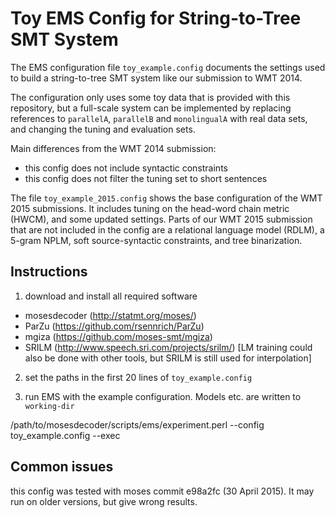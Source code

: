 Toy EMS Config for String-to-Tree SMT System 
============================================

The EMS configuration file `toy_example.config` documents the settings used to 
build a string-to-tree SMT system like our submission to WMT 2014.

The configuration only uses some toy data that is provided with this repository, 
but a full-scale system can be implemented by replacing references to 
`parallelA`, `parallelB` and `monolingualA` with real data sets, and changing 
the tuning and evaluation sets.

Main differences from the WMT 2014 submission:

  - this config does not include syntactic constraints
  - this config does not filter the tuning set to short sentences

The file `toy_example_2015.config` shows the base configuration of the WMT 2015 submissions.
It includes tuning on the head-word chain metric (HWCM), and some updated settings.
Parts of our WMT 2015 submission that are not included in the config are a relational language model (RDLM),
a 5-gram NPLM, soft source-syntactic constraints, and tree binarization.


Instructions
------------

1. download and install all required software

  - mosesdecoder (http://statmt.org/moses/)
  - ParZu (https://github.com/rsennrich/ParZu)
  - mgiza (https://github.com/moses-smt/mgiza)
  - SRILM (http://www.speech.sri.com/projects/srilm/) [LM training could also be done with other tools, but SRILM is still used for interpolation]

2. set the paths in the first 20 lines of `toy_example.config`

3. run EMS with the example configuration. Models etc. are written to `working-dir`

  /path/to/mosesdecoder/scripts/ems/experiment.perl --config toy_example.config --exec


Common issues
-------------

this config was tested with moses commit e98a2fc (30 April 2015). It may run on older versions, but give wrong results.
